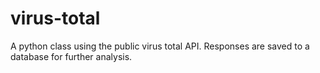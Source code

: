 # virus-total
A python class using the public virus total API.  Responses are saved to a database for further analysis.